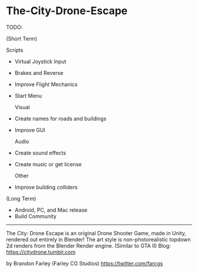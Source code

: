 # The-City-Drone-Escape

TODO:

(Short Term) 

  Scripts
- Virtual Joystick Input
- Brakes and Reverse
- Improve Flight Mechanics
- Start Menu

  Visual
- Create names for roads and buildings
- Improve GUI

  Audio
- Create sound effects
- Create music or get license

  Other
- Improve building colliders  


(Long Term)

- Android, PC, and Mac release
- Build Community

----------------------

The City: Drone Escape is an original Drone Shooter Game, made in Unity, rendered out entirely in Blender! 
The art style is non-photorealistic topdown 2d renders from the Blender Render engine. (Similar to GTA II)
Blog: https://citydrone.tumblr.com

by Brandon Farley (Farley CG Studios)
https://twitter.com/farcgs
